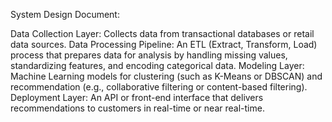 System Design Document:

Data Collection Layer: Collects data from transactional databases or retail data sources.
Data Processing Pipeline: An ETL (Extract, Transform, Load) process that prepares data for analysis by handling missing values, standardizing features, and encoding categorical data.
Modeling Layer: Machine Learning models for clustering (such as K-Means or DBSCAN) and recommendation (e.g., collaborative filtering or content-based filtering).
Deployment Layer: An API or front-end interface that delivers recommendations to customers in real-time or near real-time.
